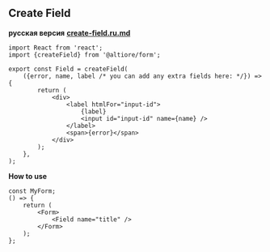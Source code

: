 ## Create Field

**русская версия** [**create-field.ru.md**](create-field.ru.md)

```tsx
import React from 'react';
import {createField} from '@altiore/form';

export const Field = createField(
	({error, name, label /* you can add any extra fields here: */}) => {
		return (
			<div>
				<label htmlFor="input-id">
					{label}
					<input id="input-id" name={name} />
				</label>
				<span>{error}</span>
			</div>
		);
	},
);
```

**How to use**

```tsx
const MyForm;
() => {
	return (
		<Form>
			<Field name="title" />
		</Form>
	);
};
```
